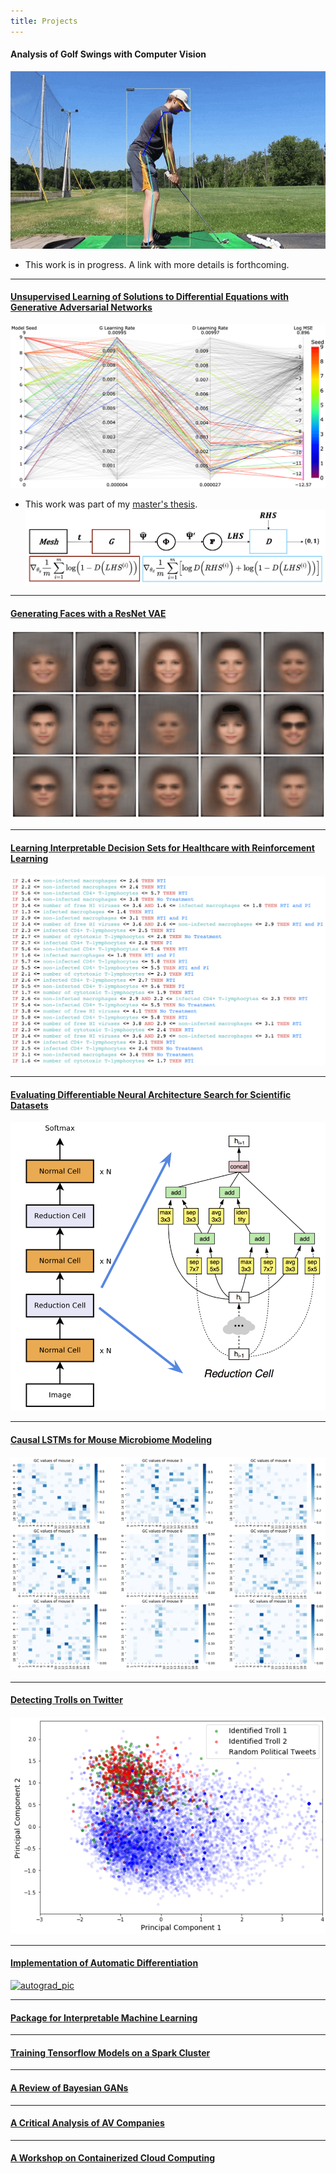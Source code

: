 ```yaml
---
title: Projects
---
```


#### Analysis of Golf Swings with Computer Vision
![golf_kps](projects/images/golf_kps.gif)
- This work is in progress. A link with more details is forthcoming.

---

#### [Unsupervised Learning of Solutions to Differential Equations with Generative Adversarial Networks](projects/denn/deqgan.html)
[![denn_hypers](projects/denn/exp_seeds_mse.png)](projects/denn/deqgan.html)
- This work was part of my [master's thesis](projects/denn/denn.html).
[![denn_diagram](projects/denn/DEQGAN_diagram.png)](projects/denn/denn.html)

---

#### [Generating Faces with a ResNet VAE](https://github.com/dylanrandle/deepgen)
[![deepgen_gif](projects/images/deepgen.gif)](https://github.com/dylanrandle/deepgen)

---

#### [Learning Interpretable Decision Sets for Healthcare with Reinforcement Learning](projects/irl/irl.html)
[![dagger_dset_rules](projects/irl/dagger_dset_rules.png)](projects/irl/irl.html)

---

#### [Evaluating Differentiable Neural Architecture Search for Scientific Datasets](https://towardsdatascience.com/investigating-differentiable-neural-architecture-search-for-scientific-datasets-62899be8714e?source=friends_link&sk=bece331a719b31f24118c4b538b71d4f)
[![darts_img](projects/images/darts_img.png)](https://towardsdatascience.com/investigating-differentiable-neural-architecture-search-for-scientific-datasets-62899be8714e?source=friends_link&sk=bece331a719b31f24118c4b538b71d4f)

---

#### [Causal LSTMs for Mouse Microbiome Modeling](https://github.com/dylanrandle/microbiome)
[![microbiome_pic](projects/images/microbiome_causality.png)](https://github.com/dylanrandle/microbiome)

---

#### [Detecting Trolls on Twitter](https://dylanrandle.github.io/troll_classification)
[![sentence_eda](projects/images/sentence_eda.png)](https://dylanrandle.github.io/troll_classification)

---

#### [Implementation of Automatic Differentiation](https://github.com/dylanrandle/autograd)
[![autograd_pic](https://github.com/dylanrandle/autograd/raw/master/docs/img/display.png)](https://github.com/dylanrandle/autograd)

---

#### [Package for Interpretable Machine Learning](https://github.com/dylanrandle/pynterp)

---

#### [Training Tensorflow Models on a Spark Cluster](https://github.com/dylanrandle/spark-tensorflow)

---

#### [A Review of Bayesian GANs](projects/bayesgan/bayesgan.html)

---

#### [A Critical Analysis of AV Companies](projects/safe_avs/safe_avs.html)

---

#### [A Workshop on Containerized Cloud Computing](https://colab.research.google.com/drive/1HUxNsHqqTZ1FRuveu6SS6gr6lCVe6QqO)
